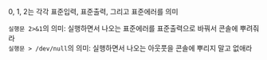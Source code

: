 0, 1, 2는 각각 표준입력, 표준출력, 그리고 표준에러를 의미

`실행문 2>&1`의 의미: 실행하면서 나오는 표준에러를 표준출력으로 바꿔서 콘솔에 뿌려줘라  
`실행문 > /dev/null`의 의미: 실행하면서 나오는 아웃풋을 콘솔에 뿌리지 말고 없애라
